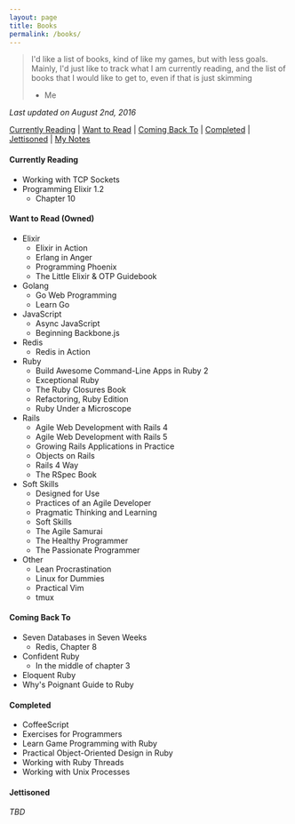 ```yaml
---
layout: page
title: Books
permalink: /books/
---
```


> I'd like a list of books, kind of like my games, but with less goals.
> Mainly, I'd just like to track what I am currently reading, and the
> list of books that I would like to get to, even if that is just skimming
> - Me

*Last updated on August 2nd, 2016*


[Currently Reading][currently-reading] |
[Want to Read][want-to-read] |
[Coming Back To][coming-back-to] |
[Completed][completed] |
[Jettisoned][jettisoned] |
[My Notes][book-notes]

<a name='currently-reading'></a>

#### Currently Reading

- Working with TCP Sockets
- Programming Elixir 1.2
  - Chapter 10

<a name='want-to-read'></a>

#### Want to Read (Owned)

+ Elixir
  - Elixir in Action
  - Erlang in Anger
  - Programming Phoenix
  - The Little Elixir & OTP Guidebook
+ Golang
  - Go Web Programming
  - Learn Go
+ JavaScript
  - Async JavaScript
  - Beginning Backbone.js
+ Redis
  - Redis in Action
+ Ruby
  - Build Awesome Command-Line Apps in Ruby 2
  - Exceptional Ruby
  - The Ruby Closures Book
  - Refactoring, Ruby Edition
  - Ruby Under a Microscope
+ Rails
  - Agile Web Development with Rails 4
  - Agile Web Development with Rails 5
  - Growing Rails Applications in Practice
  - Objects on Rails
  - Rails 4 Way
  - The RSpec Book
+ Soft Skills
  - Designed for Use
  - Practices of an Agile Developer
  - Pragmatic Thinking and Learning
  - Soft Skills
  - The Agile Samurai
  - The Healthy Programmer
  - The Passionate Programmer
+ Other
  - Lean Procrastination
  - Linux for Dummies
  - Practical Vim
  - tmux

<a name='coming-back-to'></a>

#### Coming Back To

- Seven Databases in Seven Weeks
  - Redis, Chapter 8
- Confident Ruby
  - In the middle of chapter 3
- Eloquent Ruby
- Why's Poignant Guide to Ruby

<a name='completed'></a>

#### Completed

- CoffeeScript
- Exercises for Programmers
- Learn Game Programming with Ruby
- Practical Object-Oriented Design in Ruby
- Working with Ruby Threads
- Working with Unix Processes

<a name='jettisoned'></a>

#### Jettisoned

_TBD_

[currently-reading]: #currently-reading
[want-to-read]: #want-to-read
[coming-back-to]: #coming-back-to
[completed]: #completed
[jettisoned]: #jettisoned
[book-notes]: https://github.com/trueheart78/book-notes/blob/master/README.md
